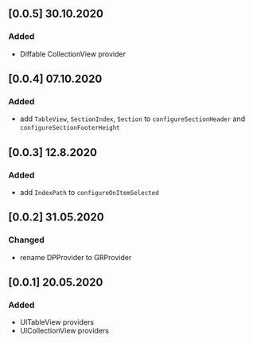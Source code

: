 ## [0.0.5] 30.10.2020
### Added
- Diffable CollectionView provider

## [0.0.4] 07.10.2020
### Added
-  add `TableView`,  `SectionIndex`,  `Section` to `configureSectionHeader` and `configureSectionFooterHeight`

## [0.0.3] 12.8.2020
### Added
-  add `IndexPath` to `configureOnItemSelected` 

## [0.0.2] 31.05.2020

### Changed
- rename DPProvider to GRProvider

## [0.0.1] 20.05.2020

### Added
- UITableView providers
- UICollectionView providers
